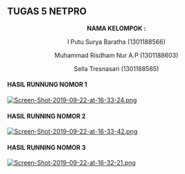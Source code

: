 ## TUGAS 5 NETPRO ##

<p align="center"
  <a><strong>  NAMA KELOMPOK :  </strong></a> 
</p>
<p align="center">
  <a>  I Putu Surya Baratha (1301188566)  </a> 
</p> 

<p align="center">
  <a>  Muhammad Risdham Nur A.P (1301188603)  </a> 
</p>

<p align="center">
  <a>  Sella Tresnasari  (1301188565)  </a> 
</p> 

#### HASIL RUNNUNG NOMOR 1 ####

[![Screen-Shot-2019-09-22-at-16-33-24.png](https://i.postimg.cc/44FsNjts/Screen-Shot-2019-09-22-at-16-33-24.png)](https://postimg.cc/CdDWcPmQ)

#### HASIL RUNNING NOMOR 2 ####

[![Screen-Shot-2019-09-22-at-16-33-42.png](https://i.postimg.cc/T2kY5K88/Screen-Shot-2019-09-22-at-16-33-42.png)](https://postimg.cc/MXQ8hKKt)

#### HASIL RUNNING NOMOR 3 ####

[![Screen-Shot-2019-09-22-at-16-32-21.png](https://i.postimg.cc/L5qd16fR/Screen-Shot-2019-09-22-at-16-32-21.png)](https://postimg.cc/p5t1Nvq1)
